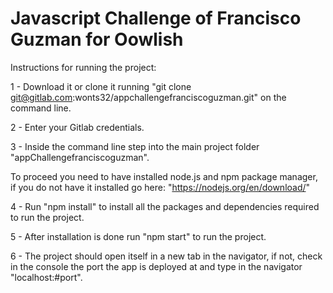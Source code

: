 # Javascript Challenge of Francisco Guzman for Oowlish

Instructions for running the project:

1 - Download it or clone it running "git clone git@gitlab.com:wonts32/appchallengefranciscoguzman.git" on the command line.

2 - Enter your Gitlab credentials.

3 - Inside the command line step into the main project folder "appChallengefranciscoguzman".

To proceed you need to have installed node.js and npm package manager, if you do not have it installed go here: "https://nodejs.org/en/download/"

4 - Run "npm install" to install all the packages and dependencies required to run the project.

5 - After installation is done run "npm start" to run the project.

6 - The project should open itself in a new tab in the navigator, if not, check in the console the port the app is deployed at and type in the navigator "localhost:#port".